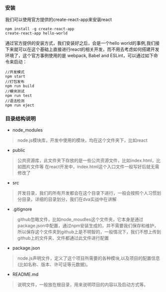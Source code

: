 ### 安装
我们可以使用官方提供的create-react-app来安装react
```shell
npm install -g create-react-app
create-react-app hello-world
```
通过官方提供的安装方式，我们安装好之后，会是一个hello world的事例,我们接下来就可以在这个基础上直接进行react的相关开发，而不用去考虑如何搭建开发环境了，这个官方事例使用的是 webpack, Babel and ESLint，可以通过如下命令来启动：
```shell
//开发模式
npm start
//打包发布
npm run build
//模块测试
npm run test
//语法检测
npm run eject
```
### 目录结构说明
- node_modules
> node.js模块库，开发中使用的模块，均在这个文件夹下，比如react

- public
> 公共资源库，此文件夹下存放的是一些公共资源文件，比如index.html，比如图片文件等
> 在react开发中，index.html这个入口文件一般写好后就无需修改了

- src
> 开发目录，我们的所有开发都会在这个目录下进行，一般会按照个人习惯划分目录，详细的目录划分，我们在dva实战中在讲解

- .gitignore
> github忽略文件，比如node_moudles这个文件夹，它本身是通过package.json中配置，通过npm安装生成的，并不需要我们保存和维护，所以保存这个文件夹到github上是不明智的，一般情况下，我们不想上传到github上的文件夹、文件都通过此文件进行配置

- package.json
> node.js声明文件，定义了这个项目所需要的各种模块,以及项目的配置信息(比如名称、版本、许可证等元数据)。

- README.md
> 说明文件，一般放在根目录，用来说明项目的内容以及启动方式等。
